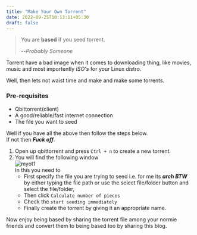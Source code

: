 ```yaml
---
title: "Make Your Own Torrent"
date: 2022-09-25T10:13:11+05:30
draft: false
---
```

> You are **based** if you seed torrent.
>
> --<cite>Probably Someone</cite>

Torrent have a bad image when it comes to downloading thing, like movies, music and most importently *ISO's* for your Linux distro.  

Well, then lets not waist time and make and make some torrents.

### Pre-requisites
- Qbittorrent(client)
- A good/reliable/fast internet connection
- The file you want to seed

Well if you have all the above then follow the steps below.  
If not then ***Fuck off***.

1. Open up qbittorrent and press `Ctrl + n` to create a new torrent.  
2. You will find the following window  
![myot1](https://imgbox.com/KQxoF0Tz)  
In this you need to 
    - First specify the file you are trying to seed i.e. for me its ***arch BTW*** by either typing the file path or use the select file/folder button and select the file/folder,  
    - Then click `Calculate number of pieces`
    - Check the `start seeding immediately`
    - Finally create the torrent by giving it an appropriate name.

Now enjoy being based by sharing the torrent file among your normie friends and convert them to being based too by sharing this blog.




